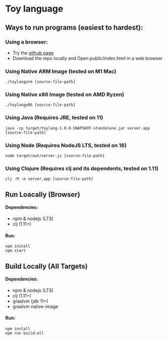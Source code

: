 # Toy language 

## Ways to run programs (easiest to hardest):

### Using a browser: 
  - Try the [github page](https://dlbears.github.io/prog-lang/)
  - Download the repo locally and Open public/index.html in a web browser

### Using Native ARM Image (tested on M1 Mac)
```
./toylangarm [source-file-path]
```
### Using Native x86 Image (tested on AMD Ryzen)
```
./toylangx86 [source-file-path]
```
### Using Java (Requires JRE, tested on 11)
```
java -cp target/toylang-1.0.0-SNAPSHOT-standalone.jar server.app [source-file-path]
```
### Using Node (Requires NodeJS LTS, tested on 16)
```
node target/out/server.js [source-file-path]
```
### Using Clojure (Requires clj and its dependents, tested on 1.11)
```
clj -M -m server.app [source-file-path]
```

## Run Loacally (Browser)
#### Dependencies:
  - npm & nodejs (LTS)
  - clj (1.11+)
#### Run:
```
npm install
npm start
```

## Build Locally (All Targets)
#### Dependencies: 
  - npm & nodejs (LTS) 
  - clj (1.11+) 
  - graalvm (jdk 11+) 
  - graalvm native-image
#### Run:
```
npm install
npm run build:all
```
